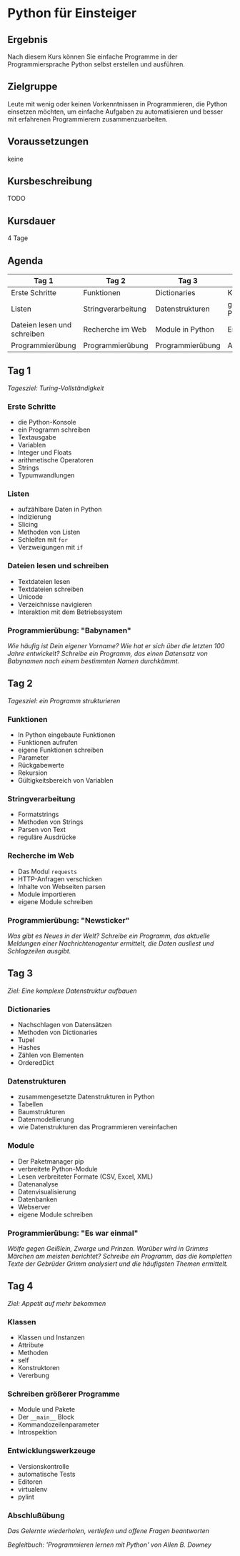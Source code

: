 
# Python für Einsteiger

## Ergebnis

Nach diesem Kurs können Sie einfache Programme in der Programmiersprache Python selbst erstellen und ausführen.

## Zielgruppe

Leute mit wenig oder keinen Vorkenntnissen in Programmieren, die Python einsetzen möchten, um einfache Aufgaben zu automatisieren und besser mit erfahrenen Programmierern zusammenzuarbeiten.

## Voraussetzungen

keine

## Kursbeschreibung

TODO

## Kursdauer 

4 Tage

## Agenda

| Tag 1 | Tag 2 | Tag 3 | Tag 4 |
|-------|-------|-------|-------|
| Erste Schritte   | Funktionen | Dictionaries | Klassen |
| Listen           | Stringverarbeitung | Datenstrukturen | größere Programme |
| Dateien lesen und schreiben  | Recherche im Web | Module in Python | Entwicklungstools |
| Programmierübung | Programmierübung | Programmierübung | Abschlußübung |


## Tag 1

*Tagesziel: Turing-Vollständigkeit*

### Erste Schritte

* die Python-Konsole
* ein Programm schreiben
* Textausgabe
* Variablen
* Integer und Floats
* arithmetische Operatoren
* Strings
* Typumwandlungen

### Listen

* aufzählbare Daten in Python
* Indizierung
* Slicing
* Methoden von Listen
* Schleifen mit `for`
* Verzweigungen mit `if`

### Dateien lesen und schreiben

* Textdateien lesen
* Textdateien schreiben
* Unicode
* Verzeichnisse navigieren
* Interaktion mit dem Betriebssystem

### Programmierübung: "Babynamen"

*Wie häufig ist Dein eigener Vorname? Wie hat er sich über die letzten 100 Jahre entwickelt? Schreibe ein Programm, das einen Datensatz von Babynamen nach einem bestimmten Namen durchkämmt.*

## Tag 2

*Tagesziel: ein Programm strukturieren*

### Funktionen

* In Python eingebaute Funktionen
* Funktionen aufrufen
* eigene Funktionen schreiben
* Parameter
* Rückgabewerte
* Rekursion
* Gültigkeitsbereich von Variablen

### Stringverarbeitung

* Formatstrings
* Methoden von Strings
* Parsen von Text
* reguläre Ausdrücke

### Recherche im Web

* Das Modul `requests`
* HTTP-Anfragen verschicken
* Inhalte von Webseiten parsen
* Module importieren
* eigene Module schreiben

### Programmierübung: "Newsticker"

*Was gibt es Neues in der Welt? Schreibe ein Programm, das aktuelle Meldungen einer Nachrichtenagentur ermittelt, die Daten ausliest und Schlagzeilen ausgibt.*

## Tag 3

*Ziel: Eine komplexe Datenstruktur aufbauen*

### Dictionaries

* Nachschlagen von Datensätzen
* Methoden von Dictionaries
* Tupel
* Hashes
* Zählen von Elementen
* OrderedDict

### Datenstrukturen

* zusammengesetzte Datenstrukturen in Python
* Tabellen
* Baumstrukturen
* Datenmodellierung
* wie Datenstrukturen das Programmieren vereinfachen

### Module

* Der Paketmanager pip
* verbreitete Python-Module
* Lesen verbreiteter Formate (CSV, Excel, XML)
* Datenanalyse
* Datenvisualisierung
* Datenbanken
* Webserver
* eigene Module schreiben

### Programmierübung: "Es war einmal"

*Wölfe gegen Geißlein, Zwerge und Prinzen. Worüber wird in Grimms Märchen am meisten berichtet? Schreibe ein Programm, das die kompletten Texte der Gebrüder Grimm analysiert und die häufigsten Themen ermittelt.*


## Tag 4

*Ziel: Appetit auf mehr bekommen*

### Klassen

* Klassen und Instanzen
* Attribute
* Methoden
* self
* Konstruktoren
* Vererbung

### Schreiben größerer Programme

* Module und Pakete
* Der `__main__` Block
* Kommandozeilenparameter
* Introspektion

### Entwicklungswerkzeuge

* Versionskontrolle
* automatische Tests
* Editoren
* virtualenv
* pylint

### Abschlußübung

*Das Gelernte wiederholen, vertiefen und offene Fragen beantworten*


*Begleitbuch: 'Programmieren lernen mit Python' von Allen B. Downey*
